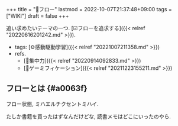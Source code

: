 +++
title = "📝フロー"
lastmod = 2022-10-07T21:37:48+09:00
tags = ["WIKI"]
draft = false
+++

追い求めたいテーマの一つ. [☑フローを追求する]({{< relref "20220616201242.md" >}}).

-   tags: [⚙感動駆動学習]({{< relref "20221007211358.md" >}})
-   refs.
    -   [📝集中力]({{< relref "20220914092833.md" >}})
    -   [📝ゲーミフィケーション]({{< relref "20211223155211.md" >}})


## フローとは {#a0063f}

フロー状態, ミハエルチクセントミハイ.

たしか書籍を買ったはずなんだけどな, 読書メモはどこにいったのやら.
